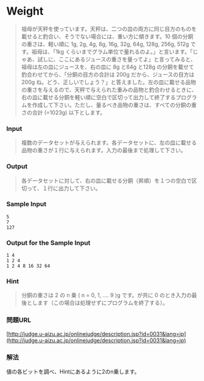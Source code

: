 # Weight

> 祖母が天秤を使っています。天秤は、二つの皿の両方に同じ目方のものを載せると釣合い、そうでない場合には、重い方に傾きます。10 個の分銅の重さは、軽い順に 1g, 2g, 4g, 8g, 16g, 32g, 64g, 128g, 256g, 512g です。祖母は、「1kg くらいまでグラム単位で量れるのよ。」と言います。「じゃあ、試しに、ここにあるジュースの重さを量ってよ」と言ってみると、祖母は左の皿にジュースを、右の皿に 8g と64g と128g の分銅を載せて釣合わせてから、「分銅の目方の合計は 200g だから、ジュースの目方は 200g ね。どう、正しいでしょう？」と答えました。左の皿に載せる品物の重さを与えるので、天秤で与えられた重みの品物と釣合わせるときに、右の皿に載せる分銅を軽い順に空白で区切って出力して終了するプログラムを作成して下さい。ただし、量るべき品物の重さは、すべての分銅の重さの合計 (=1023g) 以下とします。

### Input
> 複数のデータセットが与えられます。各データセットに、左の皿に載せる品物の重さが１行に与えられます。入力の最後まで処理して下さい。

### Output
> 各データセットに対して、右の皿に載せる分銅（昇順）を１つの空白で区切って、１行に出力して下さい。

### Sample Input
    5
    7
    127

### Output for the Sample Input
    1 4
    1 2 4
    1 2 4 8 16 32 64

### Hint
> 分銅の重さは 2 の n 乗 ( n = 0, 1, .... 9 )g です。が共に 0 のとき入力の最後とします（この場合は処理せずにプログラムを終了する）。

### 問題URL
[http://judge.u-aizu.ac.jp/onlinejudge/description.jsp?id=0031&lang=jp](http://judge.u-aizu.ac.jp/onlinejudge/description.jsp?id=0031&lang=jp)

### 解法
値の各ビットを調べ、Hintにあるように2のn乗します。